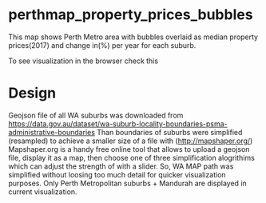 # perthmap_property_prices_bubbles
This map shows Perth Metro area with bubbles overlaid as median property prices(2017) and change in(%) per year for each suburb.



To see visualization in the browser check this 

# Design

Geojson file of all WA suburbs was downloaded from https://data.gov.au/dataset/wa-suburb-locality-boundaries-psma-administrative-boundaries
Than boundaries of suburbs were simplified (resampled) to achieve a smaller size of a file with (http://mapshaper.org/)
Mapshaper.org is a handy free online tool that allows to upload a geojson file, display it as a map, then choose one of three simplification alogrithims which can adjust the strength of with a slider. So, WA MAP  path was simplified without loosing too much detail for quicker visualization purposes. Only Perth Metropolitan suburbs + Mandurah are displayed in current visualization.

